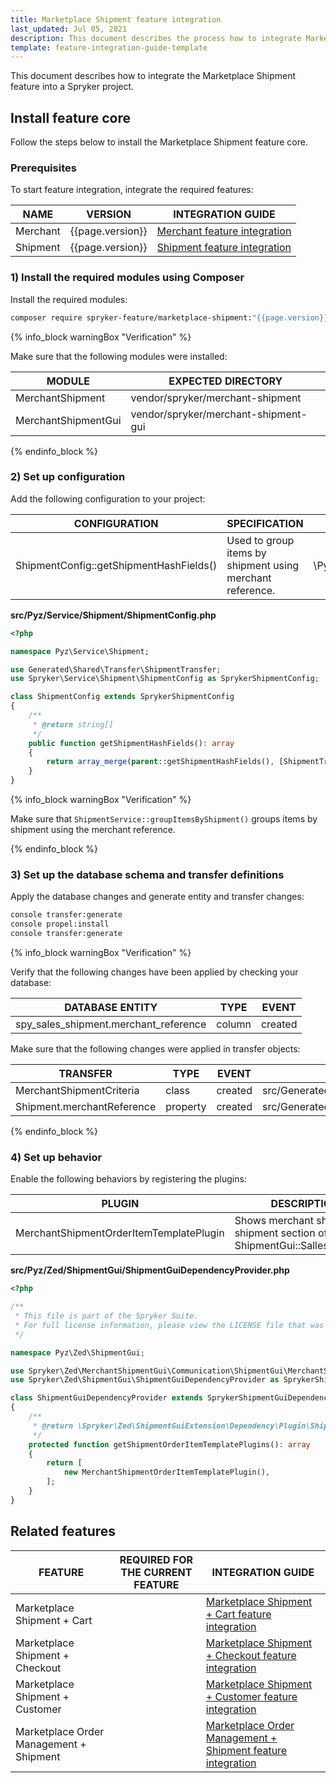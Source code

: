 ```yaml
---
title: Marketplace Shipment feature integration
last_updated: Jul 05, 2021
description: This document describes the process how to integrate Marketplace Shipment feature into your project
template: feature-integration-guide-template
---
```


This document describes how to integrate the Marketplace Shipment feature into a Spryker project.

## Install feature core

Follow the steps below to install the Marketplace Shipment feature core.

### Prerequisites

To start feature integration, integrate the required features:

| NAME | VERSION | INTEGRATION GUIDE |
|-|-|-|
| Merchant | {{page.version}} | [Merchant feature integration](/docs/marketplace/dev/feature-integration-guides/{{page.version}}/marketplace-merchant-feature-integration.html) |
| Shipment | {{page.version}} | [Shipment feature integration](https://documentation.spryker.com/docs/shipment-feature-integration) |


### 1) Install the required modules using Composer

Install the required modules:

```bash
composer require spryker-feature/marketplace-shipment:"{{page.version}}" --update-with-dependencies
```

{% info_block warningBox "Verification" %}

Make sure that the following modules were installed:

| MODULE | EXPECTED DIRECTORY |
|-|-|
| MerchantShipment | vendor/spryker/merchant-shipment |
| MerchantShipmentGui | vendor/spryker/merchant-shipment-gui |

{% endinfo_block %}

### 2) Set up configuration

Add the following configuration to your project:

| CONFIGURATION | SPECIFICATION | NAMESPACE |
|-|-|-|
| ShipmentConfig::getShipmentHashFields() | Used to group items by shipment using merchant reference. | \Pyz\Service\Shipment |

**src/Pyz/Service/Shipment/ShipmentConfig.php**

```php
<?php

namespace Pyz\Service\Shipment;

use Generated\Shared\Transfer\ShipmentTransfer;
use Spryker\Service\Shipment\ShipmentConfig as SprykerShipmentConfig;

class ShipmentConfig extends SprykerShipmentConfig
{
    /**
     * @return string[]
     */
    public function getShipmentHashFields(): array
    {
        return array_merge(parent::getShipmentHashFields(), [ShipmentTransfer::MERCHANT_REFERENCE]);
    }
}
```

{% info_block warningBox "Verification" %}

Make sure that `ShipmentService::groupItemsByShipment()` groups items by shipment using the merchant reference.

{% endinfo_block %}

### 3) Set up the database schema and transfer definitions

Apply the database changes and generate entity and transfer changes:

```bash
console transfer:generate
console propel:install
console transfer:generate
```

{% info_block warningBox "Verification" %}

Verify that the following changes have been applied by checking your database:

| DATABASE ENTITY | TYPE | EVENT |
|-|-|-|
| spy_sales_shipment.merchant_reference | column | created |

Make sure that the following changes were applied in transfer objects:

| TRANSFER  | TYPE  | EVENT | PATH  |
|-|-|-|-|
| MerchantShipmentCriteria | class | created | src/Generated/Shared/Transfer/MerchantShipmentCriteria |
| Shipment.merchantReference | property | created | src/Generated/Shared/Transfer/ShipmentTransfer |

{% endinfo_block %}

### 4) Set up behavior

Enable the following behaviors by registering the plugins:

| PLUGIN | DESCRIPTION | PREREQUISITES | NAMESPACE |
|-|-|-|-|
| MerchantShipmentOrderItemTemplatePlugin | Shows merchant shipment in shipment section of the ShipmentGui::SallesController |  | Spryker\Zed\MerchantShipmentGui\Communication\ShipmentGui |

**src/Pyz/Zed/ShipmentGui/ShipmentGuiDependencyProvider.php**

```php
<?php

/**
 * This file is part of the Spryker Suite.
 * For full license information, please view the LICENSE file that was distributed with this source code.
 */

namespace Pyz\Zed\ShipmentGui;

use Spryker\Zed\MerchantShipmentGui\Communication\ShipmentGui\MerchantShipmentOrderItemTemplatePlugin;
use Spryker\Zed\ShipmentGui\ShipmentGuiDependencyProvider as SprykerShipmentGuiDependencyProvider;

class ShipmentGuiDependencyProvider extends SprykerShipmentGuiDependencyProvider
{
    /**
     * @return \Spryker\Zed\ShipmentGuiExtension\Dependency\Plugin\ShipmentOrderItemTemplatePluginInterface[]
     */
    protected function getShipmentOrderItemTemplatePlugins(): array
    {
        return [
            new MerchantShipmentOrderItemTemplatePlugin(),
        ];
    }
}
```

## Related features

| FEATURE | REQUIRED FOR THE CURRENT FEATURE| INTEGRATION GUIDE |
|-|-|-|
| Marketplace Shipment + Cart | | [Marketplace Shipment + Cart feature integration](/docs/marketplace/dev/feature-integration-guides/{{page.version}}/marketplace-shipment-cart-feature-integration.html) |
| Marketplace Shipment + Checkout | | [Marketplace Shipment + Checkout feature integration](/docs/marketplace/dev/feature-integration-guides/{{page.version}}/marketplace-shipment-checkout-feature-integration.html) |
| Marketplace Shipment + Customer | | [Marketplace Shipment + Customer feature integration](/docs/marketplace/dev/feature-integration-guides/{{page.version}}/marketplace-shipment-customer-feature-integration.html) |
| Marketplace Order Management + Shipment |  |  [Marketplace Order Management + Shipment feature integration](/docs/marketplace/dev/feature-integration-guides/{{page.version}}/marketplace-order-management-shipment-feature-integration.html)  |
